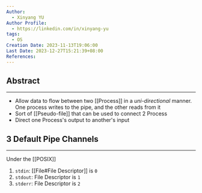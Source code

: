 ```yaml
---
Author:
  - Xinyang YU
Author Profile:
  - https://linkedin.com/in/xinyang-yu
tags:
  - OS
Creation Date: 2023-11-13T19:06:00
Last Date: 2023-12-27T15:21:39+08:00
References: 
---
```

## Abstract
---
- Allow data to flow between two [[Process]] in a *uni-directional* manner. One process writes to the pipe, and the other reads from it
- Sort of [[Pseudo-file]] that can be used to connect 2 Process
- Direct one Process's output to another's input

## 3 Default Pipe Channels
---
Under the [[POSIX]]
1. ``stdin``: [[File#File Descriptor]] is `0`
2. ``stdout``: File Descriptor is `1`
3. ``stderr``: File Descriptor is `2`